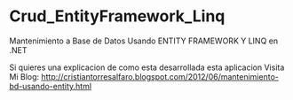 # Crud_EntityFramework_Linq
Mantenimiento a Base de Datos Usando ENTITY FRAMEWORK Y LINQ en .NET

Si quieres una explicacion de como esta desarrollada esta aplicacion
Visita Mi Blog: http://cristiantorresalfaro.blogspot.com/2012/06/mantenimiento-bd-usando-entity.html

